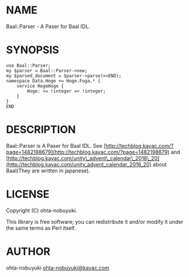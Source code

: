# NAME

Baal::Parser - A Paser for Baal IDL.

# SYNOPSIS

    use Baal::Parser;
    my $parser = Baal::Parser->new;
    my $parsed_document = $parser->parse(<<END);
    namespace Data.Hoge += Hoge.Fuga.* {
        service HogeHoge {
            Hoge: <= !integer => !integer;
        }
    }
    END

# DESCRIPTION

Baal::Parser is A Paser for Baal IDL.
See [http://techblog.kayac.com/?page=1482198679](http://techblog.kayac.com/?page=1482198679) and [http://techblog.kayac.com/unity\_advent\_calendar\_2016\_20](http://techblog.kayac.com/unity_advent_calendar_2016_20)
about Baal(They are written in japanese).

# LICENSE

Copyright (C) ohta-nobuyuki.

This library is free software; you can redistribute it and/or modify
it under the same terms as Perl itself.

# AUTHOR

ohta-nobuyuki <ohta-nobuyuki@kayac.com>
